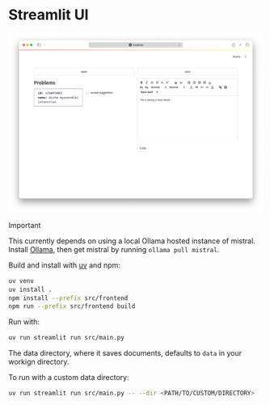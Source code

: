# Streamlit UI

![ui](assets/ui.png)

> [!IMPORTANT]
> This currently depends on using a local Ollama hosted instance of mistral. Install [Ollama](https://ollama.com), then get mistral by running `ollama pull mistral`.

Build and install with [uv](https://github.com/astral-sh/uv) and npm:
```bash
uv venv
uv install .
npm install --prefix src/frontend
npm run --prefix src/frontend build
```

Run with:
```bash
uv run streamlit run src/main.py
```
The data directory, where it saves documents, defaults to `data` in your workign directory.

To run with a custom data directory:
```bash
uv run streamlit run src/main.py -- --dir <PATH/TO/CUSTOM/DIRECTORY>
```
